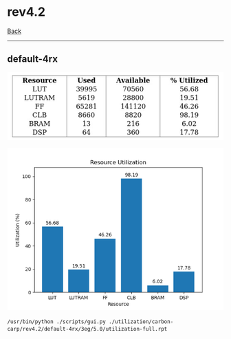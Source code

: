 # rev4.2

[Back](<../carbon-carp.md>)

---

## default-4rx

<p align="center">
	<img src="../../../../images/carbon-carp/rev4.2/default-4rx/3eg/5.0/table.jpg" />
</p>

<p align="center">
	<img src="../../../../images/carbon-carp/rev4.2/default-4rx/3eg/5.0/graph.png" />
</p>

`/usr/bin/python ./scripts/gui.py ./utilization/carbon-carp/rev4.2/default-4rx/3eg/5.0/utilization-full.rpt`

